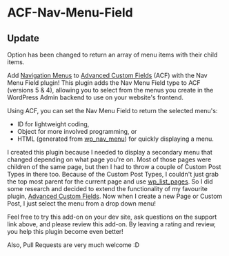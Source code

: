 ACF-Nav-Menu-Field
==================

## Update
Option has been changed to return an array of menu items with their child items.

Add [Navigation Menus](http://codex.wordpress.org/Navigation_Menus) to [Advanced Custom Fields](http://wordpress.org/extend/plugins/advanced-custom-fields/) (ACF) with the Nav Menu Field plugin! This plugin adds the Nav Menu Field type to ACF (versions 5 & 4), allowing you to select from the menus you create in the WordPress Admin backend to use on your website's frontend.

Using ACF, you can set the Nav Menu Field to return the selected menu's:

*	ID for lightweight coding,
*	Object for more involved programming, or
*	HTML (generated from [wp_nav_menu](http://codex.wordpress.org/Function_Reference/wp_nav_menu)) for quickly displaying a menu.

I created this plugin because I needed to display a secondary menu that changed depending on what page you're on. Most of those pages were children of the same page, but then I had to throw a couple of Custom Post Types in there too. Because of the Custom Post Types, I couldn't just grab the top most parent for the current page and use [wp_list_pages](http://codex.wordpress.org/Function_Reference/wp_list_pages). So I did some research and decided to extend the functionality of my favourite plugin, [Advanced Custom Fields](http://wordpress.org/extend/plugins/advanced-custom-fields/). Now when I create a new Page or Custom Post, I just select the menu from a drop down menu!

Feel free to try this add-on on your dev site, ask questions on the support link above, and please review this add-on. By leaving a rating and review, you help this plugin become even better!

Also, Pull Requests are very much welcome :D
